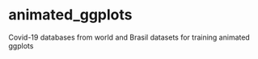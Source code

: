 # animated_ggplots

Covid-19 databases from world and Brasil datasets for training animated ggplots
